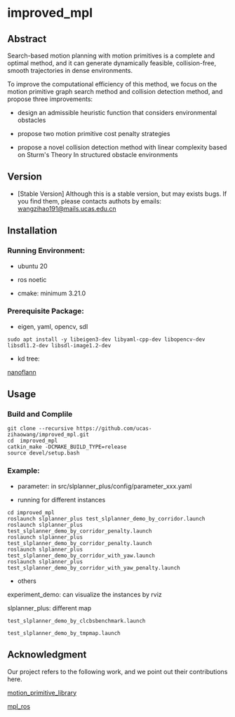 # improved_mpl

## Abstract

Search-based motion planning with motion primitives is a complete and optimal method, and it can generate dynamically feasible, collision-free, smooth trajectories in dense environments. 

To improve the computational efficiency of this method, we focus on the motion primitive graph search method and collision detection method, and propose three improvements: 

- design an admissible heuristic function that considers environmental obstacles

- propose two motion primitive cost penalty strategies

- propose a novel collision detection method with linear complexity based on Sturm's Theory In structured obstacle environments

## Version

- [Stable Version] Although this is a stable version, but may exists bugs. If you find them, please contacts authots by emails: wangzihao191@mails.ucas.edu.cn

## Installation

### Running Environment:

- ubuntu 20

- ros noetic

- cmake: minimum 3.21.0

### Prerequisite Package:

- eigen, yaml, opencv, sdl

```
sudo apt install -y libeigen3-dev libyaml-cpp-dev libopencv-dev libsdl1.2-dev libsdl-image1.2-dev
```

- kd tree: 

[nanoflann](https://link.zhihu.com/?target=https%3A//github.com/jlblancoc/nanoflann)

## Usage

### Build and Complile

```
git clone --recursive https://github.com/ucas-zihaowang/improved_mpl.git
cd  improved_mpl
catkin_make -DCMAKE_BUILD_TYPE=release
source devel/setup.bash
```

### Example:

- parameter: in  src/slplanner_plus/config/parameter_xxx.yaml

- running for different instances

```
cd improved_mpl
roslaunch slplanner_plus test_slplanner_demo_by_corridor.launch
roslaunch slplanner_plus test_slplanner_demo_by_corridor_penalty.launch
roslaunch slplanner_plus test_slplanner_demo_by_corridor_penalty.launch
roslaunch slplanner_plus test_slplanner_demo_by_corridor_with_yaw.launch
roslaunch slplanner_plus test_slplanner_demo_by_corridor_with_yaw_penalty.launch
```

- others

experiment_demo: can visualize the instances by rviz

slplanner_plus: different map

    test_slplanner_demo_by_clcbsbenchmark.launch

    test_slplanner_demo_by_tmpmap.launch


## Acknowledgment

Our project refers to the following work, and we point out their contributions here.

[motion_primitive_library](https://github.com/sikang/motion_primitive_library.git)

[mpl_ros](https://github.com/sikang/mpl_ros.git)

